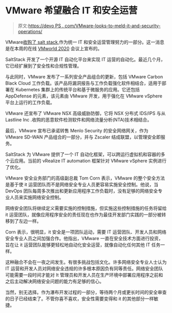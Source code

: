 # VMware 希望融合 IT 和安全运营

> 原文:[https://devo PS . com/VMware-looks-to-meld-it-and-security-operations/](https://devops.com/vmware-looks-to-meld-it-and-security-operations/)

VMware[收购了 salt stack](https://www.vmware.com/company/news/updates/2020/intent-to-acquire-saltstack.html),作为统一 IT 和安全运营管理努力的一部分。这一消息是在本周的在线 [VMworld 2020](https://www.vmworld.com/en/index.html) 会议上宣布的。

SaltStack 开发了一个开源 IT 自动化平台来实现 IT 运营的自动化。最近几个月，它已经扩展到了安全性和合规性管理。

与此同时，VMware 发布了一系列安全产品组合的更新，包括 VMware Carbon Black Cloud 工作负载。该产品将漏洞报告与工作负载强化软件相结合，适用于部署在 Kubernetes 集群上的传统平台和基于微服务的应用。它还包括 AppDefense 的元素，该元素由 VMware 开发，用于强化在 VMware vSphere 平台上运行的工作负载。

VMware 还宣布了 VMware NSX 高级威胁防御，它将 NSX 分布式 IDS/IPS 与从 Lastline Inc .收购的恶意软件检测软件和网络流量分析(NTA)技术相结合。

最后，VMware 宣布已承诺转售 Menlo Security 的安全网络网关，作为 VMware SD-WAN 产品组合的一部分，并与 Zscaler 结成联盟，以管理安全即服务。

SaltStack 为 VMware 提供了一个 IT 自动化框架，可以跨运行虚拟机和容器的多个云应用。当前的 vRealize IT automation 框架针对 VMware vSphere 实例进行了优化。

VMware 安全业务部门的高级副总裁 Tom Corn 表示，VMware 的整个安全方法是基于使 it 运营团队而不是网络安全专业人员更容易实施安全控制。他说，当 DevOps 团队每周多次推出和更新应用程序工作负载时，没有足够的网络安全专业人员来实施网络安全控制。

网络安全团队将继续定义需要实施的控制措施，但实施这些控制措施的任务将留给 it 运营团队，就像应用程序安全的责任现在也作为最佳开发部门实践的一部分被转移到了左边一样。

Corn 表示，很明显，it 安全是一项团队运动，需要 IT 运营团队、开发人员和网络安全专业人员之间加强合作。他指出，VMware 一直在安全技术方面进行投资，旨在让 it 运营团队能够更轻松地自动化安全运营，就像自动化任何其他 IT 任务一样。

这种融合不会在一夜之间发生。有很多挑战包括文化。许多网络安全专业人士认为 IT 运营和开发人员对网络安全违规的许多根本原因负有同等责任。网络安全团队可能需要一段时间才能对 It 管理员和开发人员在生产环境中部署应用程序之前和之后主动解决网络安全问题的能力有足够的信心。

当然，别无选择。作为瀑布开发过程的一部分，等待两个月或更长时间的安全审查的日子已经结束了。不管你喜不喜欢，安全性需要变得和 it 的其他部分一样敏捷。